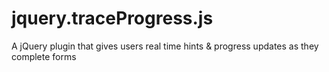 jquery.traceProgress.js
==============

A jQuery plugin that gives users real time hints &amp; progress updates as they complete forms
